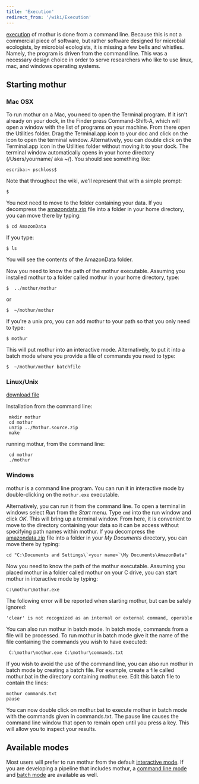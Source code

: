 ```yaml
---
title: 'Execution'
redirect_from: '/wiki/Execution'
---
```

[execution](Execution) of mothur is done from a command line.
Because this is not a commercial piece of software, but rather software
designed for microbial ecologists, by microbial ecologists, it is
missing a few bells and whistles. Namely, the program is driven from the
command line. This was a necessary design choice in order to serve
researchers who like to use linux, mac, and windows operating systems.

## Starting mothur

### Mac OSX

To run mothur on a Mac, you need to open the Terminal program. If it
isn't already on your dock, in the Finder press Command-Shift-A, which
will open a window with the list of programs on your machine. From there
open the Utilities folder. Drag the Terminal.app icon to your doc and
click on the icon to open the terminal window. Alternatively, you can
double click on the Terminal.app icon in the Utilities folder without
moving it to your dock. The terminal window automatically opens in your
home directory (/Users/yourname/ aka \~/). You should see something
like:

    escriba:~ pschloss$ 

Note that throughout the wiki, we'll represent that with a simple prompt:

    $ 

You next need to move to the folder containing your data. If you
decompress the [amazondata.zip](https://mothur.s3.us-east-2.amazonaws.com/wiki/amazondata.zip) file
into a folder in your home directory, you can move there by typing:

    $ cd AmazonData

If you type:

    $ ls

You will see the contents of the AmazonData folder.

Now you need to know the path of the mothur executable. Assuming you
installed mothur to a folder called mothur in your home directory, type:

    $  ../mothur/mothur

or

    $  ~/mothur/mothur

If you're a unix pro, you can add mothur to your path so that you only
need to type:

    $ mothur

This will put mothur into an interactive mode. Alternatively, to put it
into a batch mode where you provide a file of commands you need to type:

    $  ~/mothur/mothur batchfile

### Linux/Unix

[ download file](Download_mothur)



Installation from the command line:

     mkdir mothur
     cd mothur
     unzip ../Mothur.source.zip
     make

running mothur, from the command line:

     cd mothur
     ./mothur

### Windows

mothur is a command line program. You can run it in interactive mode by
double-clicking on the `mothur.exe` executable.

Alternatively, you can run it from the command line. To open a terminal
in windows select *Run* from the *Start* menu. Type `cmd` into the run
window and click *OK*. This will bring up a terminal window. From here,
it is convenient to move to the directory containing your data so it can
be access without specifying path names within mothur. If you decompress
the [amazondata.zip](https://mothur.s3.us-east-2.amazonaws.com/wiki/amazondata.zip) file into a folder
in your *My Documents* directory, you can move there by typing:

    cd "C:\Documents and Settings\`<your name>`\My Documents\AmazonData"

Now you need to know the path of the mothur executable. Assuming you
placed mothur in a folder called mothur on your C drive, you can start
mothur in interactive mode by typing:

    C:\mothur\mothur.exe

The following error will be reported when starting mothur, but can be
safely ignored:

    'clear' is not recognized as an internal or external command, operable program or batch file.

You can also run mothur in batch mode. In batch mode, commands from a
file will be processed. To run mothur in batch mode give it the name of
the file containing the commands you wish to have executed:

     C:\mothur\mothur.exe C:\mothur\commands.txt

If you wish to avoid the use of the command line, you can also run
mothur in batch mode by creating a batch file. For example, create a
file called mothur.bat in the directory containing mothur.exe. Edit this
batch file to contain the lines:

    mothur commands.txt
    pause

You can now double click on mothur.bat to execute mothur in batch mode
with the commands given in commands.txt. The pause line causes the
command line window that open to remain open until you press a key. This
will allow you to inspect your results.

## Available modes

Most users will prefer to run mothur from the default [interactive
mode](interactive_mode). If you are developing a pipeline
that includes mothur, a [command line
mode](command_line_mode) and [batch
mode](batch_mode) are available as well.
